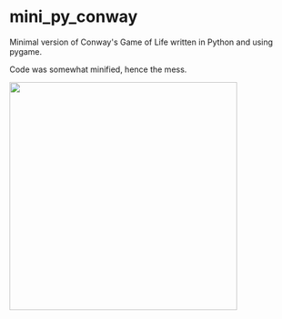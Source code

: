 # mini_py_conway
Minimal version of Conway's Game of Life written in Python and using pygame.

Code was somewhat minified, hence the mess.

<img width=400 src="https://github.com/sbarrio/mini_py_conway/assets/1830021/3889a4e5-d304-42c3-ae72-6d5d906ab784"/>
